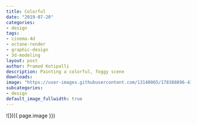 ```yaml
---
title: Colorful
date: "2019-07-20"
categories:
- design
tags:
- cinema-4d
- octane-render
- graphic-design
- 3d-modeling
layout: post
author: Pramod Kotipalli
description: Painting a colorful, foggy scene
downloads: 
image: "https://user-images.githubusercontent.com/13140065/178388896-41aabac9-9b43-4b94-8d03-66a8b6e25215.png"
subcategories:
- design
default_image_fullwidth: true
---
```


![]({{ page.image }})
